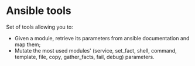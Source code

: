 # Ansible tools
Set of tools allowing you to: 
* Given a module, retrieve its parameters from ansible documentation and map them;
* Mutate the most used modules' (service, set_fact, shell, command, template, file, copy, gather_facts, fail, debug) parameters.
